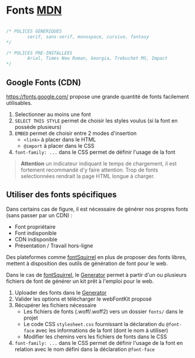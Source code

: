 # Fonts [MDN](https://developer.mozilla.org/fr/docs/Web/CSS/font-family)

```css

/* POLICES GENERIQUES
        serif, sans-serif, monospace, cursive, fantasy
*/

/* POLICES PRE-INSTALLEES
        Arial, Times New Roman, Georgia, Trebuchet MS, Impact
*/

```

## Google Fonts (CDN)

https://fonts.google.com/ propose une grande quantité de fonts facilement utilisables.

1. Selectionner au moins une font
2. `SELECT THIS STYLE` permet de choisir les styles voulus (si la font en possède plusieurs)
3. `EMBED` permet de choisir entre 2 modes d'insertion
    - `<link>` à placer dans le HTML
    - `@import` à placer dans le CSS
4. `font-family: ...` dans le CSS permet de définir l'usage de la font

> **Attention** un indicateur indiquant le temps de chargement, il est fortement recommandé d'y faire attention. Trop de fonts selectionnées  rendrait la page HTML longue à charger.

## Utiliser des fonts spécifiques

Dans certains cas de figure, il est nécessaire de générer nos propres fonts (sans passer par un CDN) :

- Font propriétaire
- Font indisponible
- CDN indisponible
- Présentation / Travail hors-ligne

Des plateformes comme [fontSquirrel](https://www.fontsquirrel.com/) en plus de proposer des fonts libres, mettent à disposition des outils de génération de font pour le web.

Dans le cas de [fontSquirrel](https://www.fontsquirrel.com/), le [Generator](https://www.fontsquirrel.com/tools/webfont-generator) permet à partir d'un ou plusieurs fichiers de font de générer un kit prêt à l'emploi pour le web.

1. Uploader des fonts dans le [Generator](https://www.fontsquirrel.com/tools/webfont-generator) 
2. Valider les options et télécharger le webFontKit proposé
3. Récupérer les fichiers nécessaire
    - Les fichiers de fonts (.woff/.woff2) vers un dossier `fonts/` dans le projet
    - Le code CSS `stylesheet.css` fournissant la déclaration du `@font-face` avec les informations de la font (dont le nom à utiliser)
    -  Modifier les chemins vers les fichiers de fonts dans le CSS
4. `font-family: ...` dans le CSS permet de définir l'usage de la font en relation avec le nom défini dans la déclaration `@font-face`
